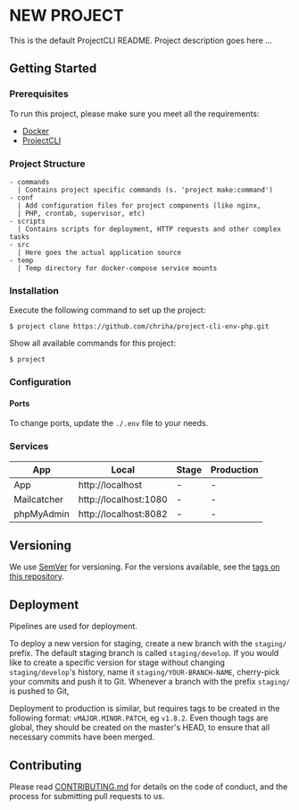 # NEW PROJECT

This is the default ProjectCLI README. Project description goes here ...

## Getting Started

### Prerequisites
To run this project, please make sure you meet all the requirements:
- [Docker](https://docs.docker.com/engine/installation/)
- [ProjectCLI](https://github.com/chriha/project-cli)

### Project Structure
```
- commands
  | Contains project specific commands (s. 'project make:command')
- conf
  | Add configuration files for project components (like nginx,
  | PHP, crontab, supervisor, etc)
- scripts
  | Contains scripts for deployment, HTTP requests and other complex tasks
- src
  | Here goes the actual application source
- temp
  | Temp directory for docker-compose service mounts
```

### Installation
Execute the following command to set up the project:
```shell
$ project clone https://github.com/chriha/project-cli-env-php.git
```

Show all available commands for this project:
```shell
$ project
```

### Configuration

#### Ports
To change ports, update the `./.env` file to your needs.

### Services

| App         | Local                 | Stage                             | Production   |
|-------------|-----------------------|-----------------------------------|--------------|
| App         | http://localhost      | -                                 | -            |
| Mailcatcher | http://localhost:1080 | -                                 | -            |
| phpMyAdmin  | http://localhost:8082 | -                                 | -            |


## Versioning
We use [SemVer](https://semver.org/) for versioning. For the versions available, see the [tags on this repository](https://github.com/your/project/tags).


## Deployment
Pipelines are used for deployment.

To deploy a new version for staging, create a new branch with the `staging/` prefix. The default staging branch is called `staging/develop`. If you would like to create a specific version for stage without changing `staging/develop`'s history, name it `staging/YOUR-BRANCH-NAME`, cherry-pick your commits and push it to Git. Whenever a branch with the prefix `staging/` is pushed to Git,

Deployment to production is similar, but requires tags to be created in the following format: `vMAJOR.MINOR.PATCH`, eg `v1.8.2`. Even though tags are global, they should be created on the master's HEAD, to ensure that all necessary commits have been merged.


## Contributing
Please read [CONTRIBUTING.md](CONTRIBUTING.md) for details on the code of conduct, and the process for submitting pull requests to us.
